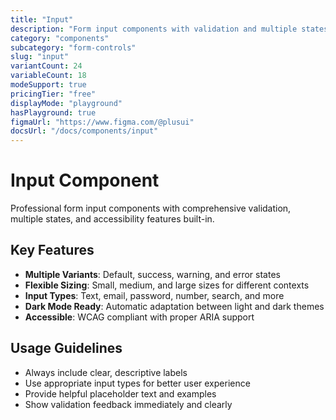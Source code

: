 ```yaml
---
title: "Input"
description: "Form input components with validation and multiple states"
category: "components"
subcategory: "form-controls"
slug: "input"
variantCount: 24
variableCount: 18
modeSupport: true
pricingTier: "free"
displayMode: "playground"
hasPlayground: true
figmaUrl: "https://www.figma.com/@plusui"
docsUrl: "/docs/components/input"
---
```


# Input Component

Professional form input components with comprehensive validation, multiple states, and accessibility features built-in.

## Key Features

- **Multiple Variants**: Default, success, warning, and error states
- **Flexible Sizing**: Small, medium, and large sizes for different contexts
- **Input Types**: Text, email, password, number, search, and more
- **Dark Mode Ready**: Automatic adaptation between light and dark themes
- **Accessible**: WCAG compliant with proper ARIA support

## Usage Guidelines

- Always include clear, descriptive labels
- Use appropriate input types for better user experience
- Provide helpful placeholder text and examples
- Show validation feedback immediately and clearly